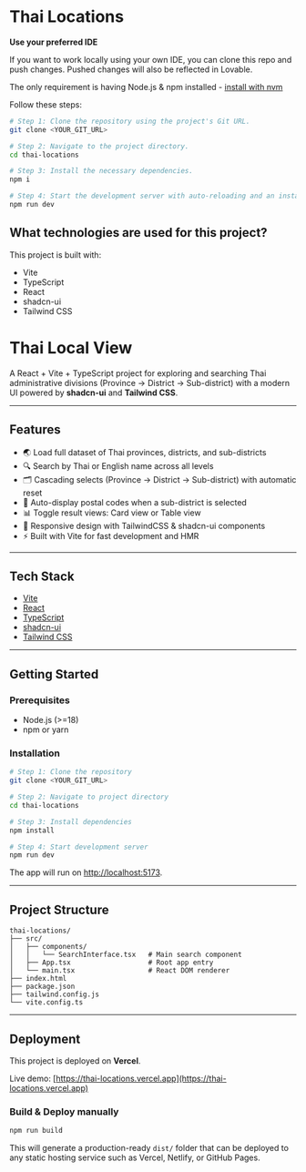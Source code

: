 # Thai Locations

**Use your preferred IDE**

If you want to work locally using your own IDE, you can clone this repo and push changes. Pushed changes will also be reflected in Lovable.

The only requirement is having Node.js & npm installed - [install with nvm](https://github.com/nvm-sh/nvm#installing-and-updating)

Follow these steps:

```sh
# Step 1: Clone the repository using the project's Git URL.
git clone <YOUR_GIT_URL>

# Step 2: Navigate to the project directory.
cd thai-locations

# Step 3: Install the necessary dependencies.
npm i

# Step 4: Start the development server with auto-reloading and an instant preview.
npm run dev
```

## What technologies are used for this project?

This project is built with:

- Vite
- TypeScript
- React
- shadcn-ui
- Tailwind CSS

# Thai Local View

A React + Vite + TypeScript project for exploring and searching Thai administrative divisions (Province → District → Sub-district) with a modern UI powered by **shadcn-ui** and **Tailwind CSS**.

---

## Features

- 🌏 Load full dataset of Thai provinces, districts, and sub-districts
- 🔍 Search by Thai or English name across all levels
- 🗂️ Cascading selects (Province → District → Sub-district) with automatic reset
- 📮 Auto-display postal codes when a sub-district is selected
- 📊 Toggle result views: Card view or Table view
- 🎨 Responsive design with TailwindCSS & shadcn-ui components
- ⚡ Built with Vite for fast development and HMR

---

## Tech Stack

- [Vite](https://vitejs.dev/)
- [React](https://react.dev/)
- [TypeScript](https://www.typescriptlang.org/)
- [shadcn-ui](https://ui.shadcn.com/)
- [Tailwind CSS](https://tailwindcss.com/)

---

## Getting Started

### Prerequisites
- Node.js (>=18)
- npm or yarn

### Installation

```sh
# Step 1: Clone the repository
git clone <YOUR_GIT_URL>

# Step 2: Navigate to project directory
cd thai-locations

# Step 3: Install dependencies
npm install

# Step 4: Start development server
npm run dev
```

The app will run on [http://localhost:5173](http://localhost:5173).

---

## Project Structure
```
thai-locations/
├── src/
│   ├── components/
│   │   └── SearchInterface.tsx   # Main search component
│   ├── App.tsx                   # Root app entry
│   └── main.tsx                  # React DOM renderer
├── index.html
├── package.json
├── tailwind.config.js
└── vite.config.ts
```

---

## Deployment

This project is deployed on **Vercel**.

Live demo: [https://thai-locations.vercel.app](https://thai-locations.vercel.app)

### Build & Deploy manually
```sh
npm run build
```
This will generate a production-ready `dist/` folder that can be deployed to any static hosting service such as Vercel, Netlify, or GitHub Pages.
```
